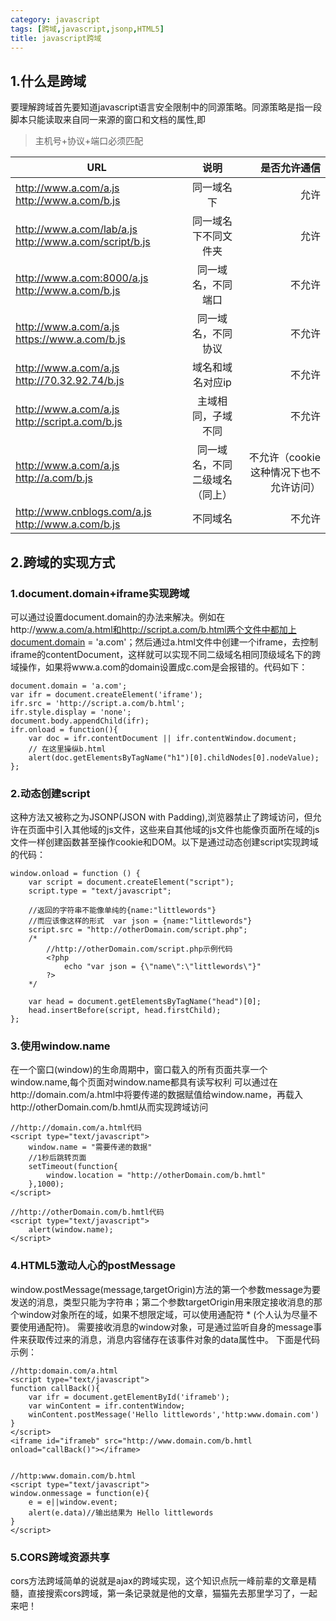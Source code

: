 ```yaml
---
category: javascript
tags: [跨域,javascript,jsonp,HTML5]
title: javascript跨域
---
```

## 1.什么是跨域
要理解跨域首先要知道javascript语言安全限制中的同源策略。同源策略是指一段脚本只能读取来自同一来源的窗口和文档的属性,即

>主机号+协议+端口必须匹配

| URL | 说明 | 是否允许通信 |
| ----- |:-------------:| -----:|
| http://www.a.com/a.js http://www.a.com/b.js| 同一域名下 | 允许 |
| http://www.a.com/lab/a.js http://www.a.com/script/b.js | 同一域名下不同文件夹 | 允许 |
| http://www.a.com:8000/a.js http://www.a.com/b.js | 同一域名，不同端口 | 不允许 |
| http://www.a.com/a.js https://www.a.com/b.js | 同一域名，不同协议 | 不允许 |
| http://www.a.com/a.js http://70.32.92.74/b.js | 域名和域名对应ip | 不允许 |
| http://www.a.com/a.js http://script.a.com/b.js | 主域相同，子域不同 | 不允许 |
| http://www.a.com/a.js http://a.com/b.js | 同一域名，不同二级域名（同上）| 不允许（cookie这种情况下也不允许访问）|
| http://www.cnblogs.com/a.js http://www.a.com/b.js | 不同域名 | 不允许|

## 2.跨域的实现方式
### 1.document.domain+iframe实现跨域
可以通过设置document.domain的办法来解决。例如在http://www.a.com/a.html和http://script.a.com/b.html两个文件中都加上document.domain = 'a.com'；然后通过a.html文件中创建一个iframe，去控制iframe的contentDocument，这样就可以实现不同二级域名相同顶级域名下的跨域操作，如果将www.a.com的domain设置成c.com是会报错的。代码如下：
```
document.domain = 'a.com';
var ifr = document.createElement('iframe');
ifr.src = 'http://script.a.com/b.html';
ifr.style.display = 'none';
document.body.appendChild(ifr);
ifr.onload = function(){
    var doc = ifr.contentDocument || ifr.contentWindow.document;
    // 在这里操纵b.html
    alert(doc.getElementsByTagName("h1")[0].childNodes[0].nodeValue);
};
```
### 2.动态创建script
这种方法又被称之为JSONP(JSON with Padding),浏览器禁止了跨域访问，但允许在页面中引入其他域的js文件，这些来自其他域的js文件也能像页面所在域的js文件一样创建函数甚至操作cookie和DOM。以下是通过动态创建script实现跨域的代码：

```
window.onload = function () {
	var script = document.createElement("script");
	script.type = "text/javascript";
	
	//返回的字符串不能像单纯的{name:"littlewords"}
	//而应该像这样的形式  var json = {name:"littlewords"}
	script.src = "http://otherDomain.com/script.php";
	/*
		//http://otherDomain.com/script.php示例代码
		<?php
			echo "var json = {\"name\":\"littlewords\"}"
		?>
	*/
	
	var head = document.getElementsByTagName("head")[0];
	head.insertBefore(script, head.firstChild);
};
```
### 3.使用window.name
在一个窗口(window)的生命周期中，窗口载入的所有页面共享一个window.name,每个页面对window.name都具有读写权利
可以通过在http://domain.com/a.html中将要传递的数据赋值给window.name，再载入http://otherDomain.com/b.hmtl从而实现跨域访问

```
//http://domain.com/a.html代码
<script type="text/javascript">
	window.name = "需要传递的数据"
	//1秒后跳转页面
	setTimeout(function{
		window.location = "http://otherDomain.com/b.hmtl"
	},1000);
</script>

//http://otherDomain.com/b.hmtl代码
<script type="text/javascript">
	alert(window.name);
</script>
```
### 4.HTML5激动人心的postMessage
window.postMessage(message,targetOrigin)方法的第一个参数message为要发送的消息，类型只能为字符串；第二个参数targetOrigin用来限定接收消息的那个window对象所在的域，如果不想限定域，可以使用通配符 * (个人认为尽量不要使用通配符)。
需要接收消息的window对象，可是通过监听自身的message事件来获取传过来的消息，消息内容储存在该事件对象的data属性中。
下面是代码示例：

```
//http:domain.com/a.html
<script type="text/javascript">
function callBack(){
	var ifr = document.getElementById('iframeb');
	var winContent = ifr.contentWindow;
	winContent.postMessage('Hello littlewords','http:www.domain.com')
}
</script>
<iframe id="iframeb" src="http://www.domain.com/b.hmtl onload="callBack()"></iframe>


//http:www.domain.com/b.html
<script type="text/javascript">
window.onmessage = function(e){
	e = e||window.event;
	alert(e.data)//输出结果为 Hello littlewords
}
</script>
```

### 5.CORS跨域资源共享
cors方法跨域简单的说就是ajax的跨域实现，这个知识点阮一峰前辈的文章是精髓，直接搜索cors跨域，第一条记录就是他的文章，猫猫先去那里学习了，一起来吧！





